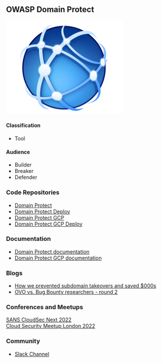 ## OWASP Domain Protect
<img src="assets/images/domain-protect-icon.png">

#### Classification
* <i class="fas fa-tools" style="color:#233e81;"></i> Tool

#### Audience
* <i class="fas fa-toolbox" style="color:#233e81;"></i> Builder
* <i class="fas fa-hammer" style="color:#233e81;"></i> Breaker
* <i class="fas fa-shield-alt" style="color:#233e81;"></i> Defender

### Code Repositories
* [Domain Protect](https://github.com/domain-protect/domain-protect)
* [Domain Protect Deploy](https://github.com/domain-protect/domain-protect-deploy)  
* [Domain Protect GCP](https://github.com/domain-protect/domain-protect-gcp)  
* [Domain Protect GCP Deploy](https://github.com/domain-protect/domain-protect-gcp-deploy)

### Documentation
* [Domain Protect documentation](https://github.com/domain-protect/domain-protect#documentation)  
* [Domain Protect GCP documentation](https://github.com/domain-protect/domain-protect-gcp)

### Blogs
* [How we prevented subdomain takeovers and saved $000s](https://tech.ovoenergy.com/how-we-prevented-subdomain-takeovers-and-saved-000s/)  
* [OVO vs. Bug Bounty researchers - round 2](https://tech.ovoenergy.com/ovo-vs-bug-bounty-researchers-round-2/)

### Conferences and Meetups
[SANS CloudSec Next 2022](https://youtu.be/Boy8DYrC-Xw)  
[Cloud Security Meetup London 2022](https://youtu.be/4Hg9bEvxTRo)

### Community
* [Slack Channel](https://owasp.slack.com/messages/project-domain-protect)